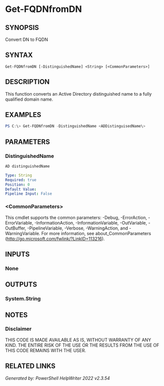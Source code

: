 # Get-FQDNfromDN## SYNOPSISConvert DN to FQDN## SYNTAX```Get-FQDNfromDN [-DistinguishedName] <String> [<CommonParameters>]```## DESCRIPTIONThis function converts an Active Directory distinguished name to a fully qualified domain name.## EXAMPLES```powershellPS C:\> Get-FQDNfromDN -DistinguishedName <ADDistinguisedName\>```## PARAMETERS### DistinguishedName```powershellAD distinguishedName``````yamlType: StringRequired: truePosition: 0Default Value: Pipeline Input: False```### \<CommonParameters\>This cmdlet supports the common parameters: -Debug, -ErrorAction, -ErrorVariable, -InformationAction, -InformationVariable, -OutVariable, -OutBuffer, -PipelineVariable, -Verbose, -WarningAction, and -WarningVariable. For more information, see about_CommonParameters (http://go.microsoft.com/fwlink/?LinkID=113216).## INPUTS### None## OUTPUTS### System.String## NOTES### DisclaimerTHIS CODE IS MADE AVAILABLE AS IS, WITHOUT WARRANTY OF ANY KIND. THE ENTIRE RISK OF THE USE OR THE RESULTS FROM THE USE OF THIS CODE REMAINS WITH THE USER.## RELATED LINKS*Generated by: PowerShell HelpWriter 2022 v2.3.54*